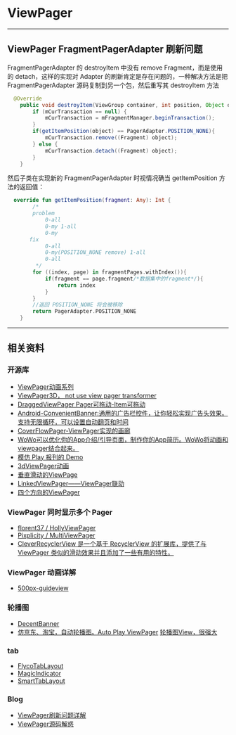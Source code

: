 # ViewPager

---
## ViewPager FragmentPagerAdapter 刷新问题

FragmentPagerAdapter 的 destroyItem 中没有 remove Fragment，而是使用的 detach，这样的实现对 Adapter 的刷新肯定是存在问题的，一种解决方法是把 FragmentPagerAdapter 源码复制到另一个包，然后重写其 destroyItem 方法

```java
  @Override
    public void destroyItem(ViewGroup container, int position, Object object) {
        if (mCurTransaction == null) {
            mCurTransaction = mFragmentManager.beginTransaction();
        }
        if(getItemPosition(object) == PagerAdapter.POSITION_NONE){
            mCurTransaction.remove((Fragment) object);
        } else {
            mCurTransaction.detach((Fragment) object);
        }
    }
```

然后子类在实现新的 FragmentPagerAdapter 时视情况确当 getItemPosition 方法的返回值：

```kotlin
  override fun getItemPosition(fragment: Any): Int {
        /*
        problem
            0-all
            0-my 1-all
            0-my
       fix
            0-all
            0-my(POSITION_NONE remove) 1-all
            0-all
         */
        for ((index, page) in fragmentPages.withIndex()){
            if(fragment == page.fragment/*数据集中的fragment*/){
                return index
            }
        }
        //返回 POSITION_NONE 将会被移除
        return PagerAdapter.POSITION_NONE
    }
```


---
## 相关资料

### 开源库

- [ ViewPager动画系列]( http://www.lightskystreet.com/2014/12/15/viewpager-anim/ )
- [ViewPager3D， not use view pager transformer ](https://github.com/geminiwen/AndroidCubeDemo)
- [DraggedViewPager Pager可拖动-Item可拖动](https://github.com/yueban/DraggedViewPager)
- [Android-ConvenientBanner:通用的广告栏控件，让你轻松实现广告头效果。支持无限循环，可以设置自动翻页和时间](https://github.com/saiwu-bigkoo/Android-ConvenientBanner)
- [CoverFlowPager-ViewPager实现的画廊](https://github.com/Hongchae/CoverFlowPager)
- [WoWo可以优化你的App介绍/引导页面，制作你的App简历。WoWo将动画和viewpager结合起来。](https://github.com/Nightonke/WoWoViewPager/blob/master/README-ZH.md)
- [模仿 Play 报刊的 Demo](https://github.com/naman14/PlayNewsStandDemo)
- [3dViewPager动画](https://github.com/ToxicBakery/ViewPagerTransforms)
- [垂直滑动的ViewPage](https://github.com/Telenav/ExpandablePager)
- [LinkedViewPager——ViewPager联动](https://github.com/jianghejie/LinkedViewPager)
- [四个方向的ViewPager](https://github.com/DevLight-Mobile-Agency/InfiniteCycleViewPager)

### ViewPager 同时显示多个 Pager

- [florent37 / HollyViewPager](https://github.com/florent37/HollyViewPager)
- [Pixplicity / MultiViewPager](https://github.com/Pixplicity/MultiViewPager)
- [CleverRecyclerView 是一个基于 RecyclerView 的扩展库，提供了与 ViewPager 类似的滑动效果并且添加了一些有用的特性。](https://github.com/luckyandyzhang/CleverRecyclerView)


###  ViewPager 动画详解

- [500px-guideview](https://github.com/hanks-zyh/500px-guideview)

### 轮播图

- [DecentBanner](https://github.com/chengdazhi/DecentBanner)
- [仿京东、淘宝，自动轮播图。Auto Play ViewPager](https://github.com/xyzlf/AutoPlayViewPager)
[轮播图View，很强大](https://github.com/sayyam/carouselview)

### tab

- [FlycoTabLayout](https://github.com/H07000223/FlycoTabLayout)
- [MagicIndicator](https://github.com/hackware1993/MagicIndicator)
- [SmartTabLayout](https://github.com/ogaclejapan/SmartTabLayout/)

### Blog

- [ViewPager刷新问题详解](http://www.jianshu.com/p/266861496508)
- [ViewPager源码解惑](http://www.jianshu.com/p/85afaf9e8f6e)